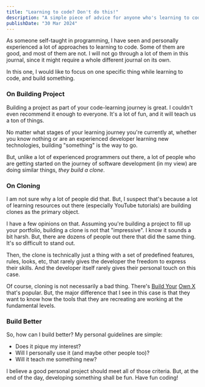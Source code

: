 ```yaml
---
title: "Learning to code? Don't do this!"
description: "A simple piece of advice for anyone who's learning to code"
publishDate: "30 Mar 2024"
---
```


As someone self-taught in programming, I have seen and personally experienced a lot of approaches to learning to code. Some of them are good, and most of them are not. I will not go through a lot of them in this journal, since it might require a whole different journal on its own.

In this one, I would like to focus on one specific thing while learning to code, and build something.

### On Building Project

Building a project as part of your code-learning journey is great. I couldn't even recommend it enough to everyone. It's a lot of fun, and it will teach us a ton of things.

No matter what stages of your learning journey you're currently at, whether you know nothing or are an experienced developer learning new technologies, building "something" is the way to go.

But, unlike a lot of experienced programmers out there, a lot of people who are getting started on the journey of software development (in my view) are doing similar things, _they build a clone_.

### On Cloning

I am not sure why a lot of people did that. But, I suspect that's because a lot of learning resources out there (especially YouTube tutorials) are building clones as the primary object.

I have a few opinions on that. Assuming you're building a project to fill up your portfolio, building a clone is not that "impressive". I know it sounds a bit harsh. But, there are dozens of people out there that did the same thing. It's so difficult to stand out.

Then, the clone is technically just a thing with a set of predefined features, rules, looks, etc, that rarely gives the developer the freedom to express their skills. And the developer itself rarely gives their personal touch on this case.

Of course, cloning is not necessarily a bad thing. There's [Build Your](https://build-your-own.org/) [Own X](https://github.com/codecrafters-io/build-your-own-x) that's popular. But, the major difference that I see in this case is that they want to know how the tools that they are recreating are working at the fundamental levels.

### Build Better

So, how can I build better? My personal guidelines are simple:

- Does it pique my interest?
- Will I personally use it (and maybe other people too)?
- Will it teach me something new?

I believe a good personal project should meet all of those criteria. But, at the end of the day, developing something shall be fun. Have fun coding!
